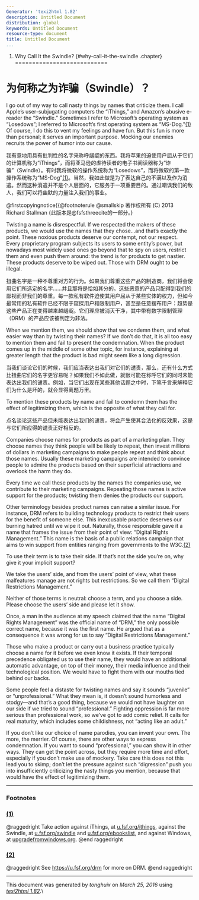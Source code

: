 ```yaml
---
Generator: 'texi2html 1.82'
description: Untitled Document
distribution: global
keywords: Untitled Document
resource-type: document
title: Untitled Document
...
```


1. Why Call It the Swindle? {#why-call-it-the-swindle .chapter}
===========================

为何称之为诈骗（Swindle）？
===========================

I go out of my way to call nasty things by names that criticize them. I
call Apple’s user-subjugating computers the “iThings,” and Amazon’s
abusive e-reader the “Swindle.” Sometimes I refer to Microsoft’s
operating system as “Losedows”; I referred to Microsoft’s first
operating system as “MS-Dog.”[(1)](#FOOT1) Of course, I do this to vent
my feelings and have fun. But this fun is more than personal; it serves
an important purpose. Mocking our enemies recruits the power of humor
into our cause.

我有意地用具有批判性的名字来称呼龌龊的东西。我将苹果的迫使用户屈从于它们的计算机称为“iThings”，而将亚马逊的虐待读者的电子书阅读器称为“诈骗”（Swindle）。有时我将微软的操作系统称为“Losedows”，而将微软的第一款操作系统称为“MS-Dog”[(1)](#FOOT1)。当然，我如此做是为了表达自己的不满以及作为消遣。然而这种消遣并不是个人层面的，它服务于一项重要目的。通过嘲讽我们的敌人，我们可以将幽默的力量注入我们的事业。

@firstcopyingnotice{{@footnoterule @smallskip 著作权所有 (C) 2013 Richard Stallman {此版本是@fsfsthreecite的一部分。}

Twisting a name is disrespectful. If we respected the makers of these
products, we would use the names that they chose…and that’s exactly the
point. These noxious products deserve our contempt, not our respect.
Every proprietary program subjects its users to some entity’s power, but
nowadays most widely used ones go beyond that to spy on users, restrict
them and even push them around: the trend is for products to get
nastier. These products deserve to be wiped out. Those with DRM ought to
be illegal.

扭曲名字是一种不尊重对方的行为。如果我们尊重这些产品的制造商，我们将会使用它们所选定的名字……并且那将是恰如其分的。这些恶意的产品只配得到我们的鄙视而非我们的尊重。每一款私有软件迫使其用户屈从于某些实体的权力，但如今最常用的私有软件已经不限于窥探用户和限制用户，甚至是任意摆布用户：趋势是这些产品正在变得越来越龌龊。它们理应被消灭干净，其中带有数字限制管理（DRM）的产品应该被判定为非法。

When we mention them, we should show that we condemn them, and what
easier way than by twisting their names? If we don’t do that, it is all
too easy to mention them and fail to present the condemnation. When the
product comes up in the middle of some other topic, for instance,
explaining at greater length that the product is bad might seem like a
long digression.

当我们谈论它们的时候，我们应当表达出我们对它们的谴责，那么，还有什么方式比扭曲它们的名字更容易呢？如果我们不如此做，就很可能在称呼它们的同时未能表达出我们的谴责。例如，当它们出现在某些其他话题之中时，下笔千言来解释它们为什么是坏的，就会显得离题万里。

To mention these products by name and fail to condemn them has the
effect of legitimizing them, which is the opposite of what they call
for.

点名谈论这些产品但未能表达出我们的谴责，将会产生使其合法化的反效果，这是与它们所应得的谴责正好相反的。

Companies choose names for products as part of a marketing plan. They
choose names they think people will be likely to repeat, then invest
millions of dollars in marketing campaigns to make people repeat and
think about those names. Usually these marketing campaigns are intended
to convince people to admire the products based on their superficial
attractions and overlook the harm they do.

Every time we call these products by the names the companies use, we
contribute to their marketing campaigns. Repeating those names is active
support for the products; twisting them denies the products our support.

Other terminology besides product names can raise a similar issue. For
instance, DRM refers to building technology products to restrict their
users for the benefit of someone else. This inexcusable practice
deserves our burning hatred until we wipe it out. Naturally, those
responsible gave it a name that frames the issue from their point of
view: “Digital Rights Management.” This name is the basis of a public
relations campaign that aims to win support from entities ranging from
governments to the W3C.[(2)](#FOOT2)

To use their term is to take their side. If that’s not the side you’re
on, why give it your implicit support?

We take the users’ side, and from the users’ point of view, what these
malfeatures manage are not rights but restrictions. So we call them
“Digital Restrictions Management.”

Neither of those terms is neutral: choose a term, and you choose a side.
Please choose the users’ side and please let it show.

Once, a man in the audience at my speech claimed that the name “Digital
Rights Management” was the official name of “DRM,” the only possible
correct name, because it was the first name. He argued that as a
consequence it was wrong for us to say “Digital Restrictions
Management.”

Those who make a product or carry out a business practice typically
choose a name for it before we even know it exists. If their temporal
precedence obligated us to use their name, they would have an additional
automatic advantage, on top of their money, their media influence and
their technological position. We would have to fight them with our
mouths tied behind our backs.

Some people feel a distaste for twisting names and say it sounds
“juvenile” or “unprofessional.” What they mean is, it doesn’t sound
humorless and stodgy—and that’s a good thing, because we would not have
laughter on our side if we tried to sound “professional.” Fighting
oppression is far more serious than professional work, so we’ve got to
add comic relief. It calls for real maturity, which includes some
childishness, not “acting like an adult.”

If you don’t like our choice of name parodies, you can invent your own.
The more, the merrier. Of course, there are other ways to express
condemnation. If you want to sound “professional,” you can show it in
other ways. They can get the point across, but they require more time
and effort, especially if you don’t make use of mockery. Take care this
does not this lead you to skimp; don’t let the pressure against such
“digression” push you into insufficiently criticizing the nasty things
you mention, because that would have the effect of legitimizing them.

<div class="footnote">

------------------------------------------------------------------------

### Footnotes

### [(1)](#DOCF1)

@raggedright Take action against iThings, at
[u.fsf.org/ithings](u.fsf.org/ithings), against the Swindle, at
[u.fsf.org/swindle](u.fsf.org/swindle) and
[u.fsf.org/ebookslist](u.fsf.org/ebookslist), and against Windows, at
[upgradefromwindows.org](upgradefromwindows.org). @end raggedright

### [(2)](#DOCF2)

@raggedright See <https://u.fsf.org/drm> for more on DRM. @end
raggedright

</div>

------------------------------------------------------------------------

This document was generated by *tonghuix* on *March 25, 2016* using
[*texi2html 1.82*](http://www.nongnu.org/texi2html/).\
